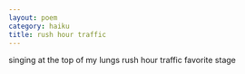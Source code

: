 ```yaml
---
layout: poem
category: haiku
title: rush hour traffic
---
```

singing at the top of my lungs
rush hour traffic
favorite stage
